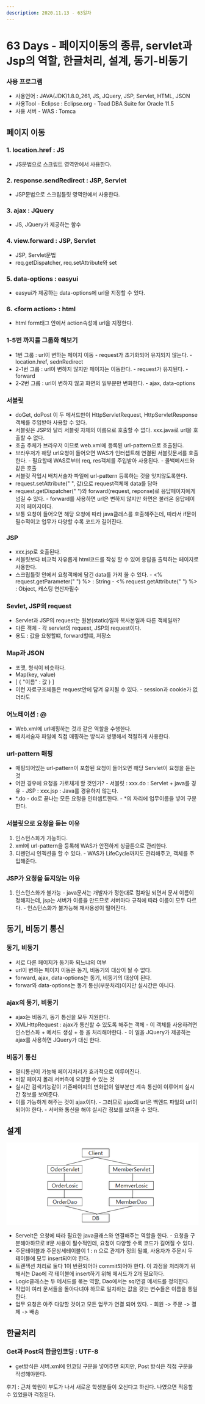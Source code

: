 ```yaml
---
description: 2020.11.13 - 63일차
---
```


# 63 Days - 페이지이동의 종류, servlet과 Jsp의 역할, 한글처리, 설계, 동기-비동기

### 사용 프로그램

* 사용언어 : JAVA\(JDK\)1.8.0\_261, JS, JQuery, JSP, Servlet, HTML, JSON
* 사용Tool  - Eclipse : Eclipse.org - Toad DBA Suite for Oracle 11.5
* 사용 서버 - WAS : Tomca

## 페이지 이동

### 1. location.href : JS

* JS문법으로 스크립트 영역안에서 사용한다.

### 2. response.sendRedirect : JSP, Servlet

* JSP문법으로 스크립틀릿 영역안에서 사용한다.

### 3. ajax : JQuery

* JS, JQuery가 제공하는 함수

### 4. view.forward : JSP, Servlet

* JSP, Servlet문법
* req.getDispatcher, req.setAttribute와 set

### 5. data-options : easyui

* easyui가 제공하는 data-options에 url을 지정할 수 있다.

### 6. &lt;form action&gt; : html

* html form태그 안에서 action속성에 url을 지정한다.

### 1-5번 까지를 그룹화 해보기

* 1번 그룹 : url이 변하는 페이지 이동 - request가 초기화되어 유지되지 않는다. - location.href, sednRedirect
* 2-1번 그룹 : url이 변하지 않지만 페이지는 이동한다. - request가 유지된다. - forward
* 2-2번 그룹 : url이 변하지 않고 화면의 일부분만 변화한다. - ajax, data-options

### 서블릿

* doGet, doPost 이 두 메서드만이 HttpServletRequest, HttpServletResponse객체를 주입받아 사용할 수 있다.
* 서블릿은 JSP와 달리 서블릿 자체의 이름으로 호출할 수 없다. xxx.java로 url을 호출할 수 없다.
* 호출 주체가 브라우저 이므로 web.xml에 등록된 url-pattern으로 호출된다.
* 브라우저가 해당 url요청이 들어오면 WAS가 인터셉트해 연결된 서블릿문서를 호출한다. - 필요할때 WAS로부터 req, res객체를 주입받아 사용된다. - 콜백메서드와 같은 호출
* 서블릿 작업시 배치서술자 파일에 url-pattern 등록하는 것을 잊지않도록한다.
* request.setAttribute\(" ", 값\)으로 request객체에 data를 담아
* request.getDispatcher\(" "\)와 forward\(request, reponse\)로 응답페이지에게 넘길 수 있다. - forward를 사용하면 url은 변하지 않지만 화면은 불러온 응답페이지의 페이지이다.
* 보통 요청이 들어오면 해당 요청에 따라 java클래스를 호출해주는데, 따라서 if문이 필수적이고 업무가 다양할 수록 코드가 길어진다.

### JSP

* xxx.jsp로 호출된다.
* 서블릿보다 비교적 자유롭게 html코드를 작성 할 수 있어 응답을 출력하는 페이지로 사용한다.
* 스크립틀릿 안에서 요청객체에 담긴 data를 가져 올 수 있다. - &lt;% request.getParameter\(" "\) %&gt; : String - &lt;% request.getAttribute\(" "\) %&gt; : Object, 캐스팅 연산자필수

### Sevlet, JSP의 request

* Servlet과 JSP의 request는 원본\(static\)일까 복사본일까 다른 객체일까?
* 다른 객체 - 각 servlet의 request, JSP의 request이다.
* 용도 : 값을 요청할떄, forward할떄, 저장소

### Map과 JSON

* 포맷, 형식이 비슷하다.
* Map\(key, value\)
* \[ { "이름" : 값 } \]
* 이런 자료구조체들은 request안에 담겨 유지될 수 있다. - session과 cookie가 없더라도

### 어노테이션 : @

* Web.xml에 url매핑하는 것과 같은 역할을 수행한다.
* 배치서술자 파일에 직접 매핑하는 방식과 병행해서 적절하게 사용한다.

### url-pattern 매핑

* 매핑되어있는 url-pattern이 포함된 요청이 들어오면 해당 Servlet이 요청을 듣는 것
* 어떤 경우에 요청을 가로채게 할 것인가? - 서블릿 : xxx.do : Servlet + java를 경유 - JSP      : xxx.jsp : Java를 경유하지 않는다.
* \*.do  - do로 끝나는 모든 요청을 인터셉트한다. - \*의 자리에 업무이름을 넣어 구분한다.

### 서블릿으로 요청을 듣는 이유

1. 인스턴스화가 가능하다.
2. xml에 url-pattern을 등록해 WAS가 안전하게 싱글톤으로 관리한다.
3. 디펜던시 인젝션을 할 수 있다. - WAS가 LifeCycle까지도 관리해주고, 객체를 주입해준다.

### JSP가 요청을 듣지않는 이유

1. 인스턴스화가 불가능 - java문서는 개발자가 정한대로 컴파일 되면서 문서 이름이 정해지는데, jsp는 서버가 이름을 만드므로 서버마다 규칙에 따라 이름이 모두 다르다. - 인스턴스화가 불가능해 재사용성이 떨어진다.

## 동기, 비동기 통신

### 동기, 비동기

* 서로 다른 페이지가 동기화 되느냐의 여부
* url이 변하는 페이지 이동은 동기, 비동기의 대상이 될 수 없다.
* forward, ajax, data-options는 동기, 비동기의 대상이 된다.
* forwar와 data-options는 동기 통신\(부분처리\)이지만 실시간은 아니다.

### ajax의 동기, 비동기

* ajax는 비동기, 동기 통신을 모두 지원한다.
* XMLHttpRequest : ajax가 통신할 수 있도록 해주는 객체 - 이 객체를 사용하려면 인스턴스화 + 메서드 생성 + 등 을 처리해야한다. - 이 일을 JQuery가 제공하는 ajax를 사용하면 JQuery가 대신 한다.

### 비동기 통신

* 멀티통신이 가능해 페이지처리가 효과적으로 이루어진다.
* 바깥 페이지 몰래 서버측에 요청할 수 있는 것
* 실시간 검색기능같이 기존페이지의 변화없이 일부분만 계속 통신이 이루어져 실시간 정보를 보여준다.
* 이를 가능하게 해주는 것이 ajax이다. - 그러므로 ajax의 url은 백엔드 파일의 url이 되어야 한다.  - 서버와 통신을 해야 실시간 정보를 보여줄 수 있다.

## 설계

![&#xC608;&#xC2DC;](../../.gitbook/assets/1%20%2866%29.png)

* Servelt은 요청에 따라 필요한 java클래스와 연결해주는 역할을 한다. - 요청을 구분해야하므로 if문 사용이 필수적인데, 요청이 다양할 수록 코드가 길어질 수 있다.
* 주문테이블과 주문상세테이블이 1 : n 으로 관계가 정의 될떄, 사용자가 주문시 두 테이블에 모두 insert되어야 한다. 
* 트랜잭션 처리로 둘다 1이 반환되어야 commit되어야 한다. 이 과정을 처리하기 위해서는 Dao에 각 테이블에 insert하기 위해 메서드가 2개 필요하다.
* Logic클래스는 두 메서드를 묶는 역할, Dao에서는 sql연결 메서드를 정의한다.
* 작업이 여러 문서들을 돌아다녀야 하므로 일치하는 값을 갖는 변수들은 이름을 통일한다. 
* 업무 요청은 아주 다양할 것이고 모든 업무가 연결 되어 있다. - 회원 -&gt; 주문 -&gt; 결제 -&gt; 배송

## 한글처리

### Get과 Post의 한글인코딩 : UTF-8

* get방식은 서버.xml에 인코딩 구문을 넣어주면 되지만, Post 방식은 직접 구문을 작성해야한다.

후기 : 근처 학원이 부도가 나서 새로운 학생분들이 오신다고 하신다. 나였으면 적응할 수 있었을까 걱정된다.

